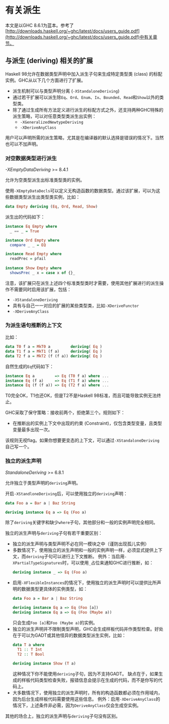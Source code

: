 # 有关派生

本文是以GHC 8.6.1为蓝本。参考了[http://downloads.haskell.org/~ghc/latest/docs/users_guide.pdf](http://downloads.haskell.org/~ghc/latest/docs/users_guide.pdf)中有关章节。


## 与派生 (deriving) 相关的扩展

Haskell 98允许在数据类型声明中加入派生子句来生成特定类型类 (class) 的标配实例。GHC从以下几个方面进行了扩展。

* 派生机制可以与类型声明分离 (`-XStandaloneDeriving`)
* 通过若干扩展可以派生除`Eq`、`Ord`、`Enum`、`Ix`、`Bounded`、`Read`和`Show`以外的类型类。
* 除了通过生成所有方法定义进行派生的标配方式之外，还支持两种GHC特殊的派生策略，可以对任意类型类派生出实例：
  * `-XGeneralizedNewtypeDeriving`
  * `-XDeriveAnyClass`

用户可以声明所需的派生策略，尤其是在编译器的默认选择是错误的情况下。当然也可以不加声明。


### 对空数据类型进行派生

_-XEmptyDataDeriving_ >= 8.4.1

允许为空类型派生出标准类型类的实例。

使用`-XEmptyDataDecls`可以定义无构造函数的数据类型。通过该扩展，可以为这些数据类型派生出类型类实例，比如：

```haskell
data Empty deriving (Eq, Ord, Read, Show)
```

派生出的代码如下：

```haskell
instance Eq Empty where
  _ == _ = True

instance Ord Empty where
  compare _ _ = EQ

instance Read Empty where
  readPrec = pfail
  
instance Show Empty where
  showsPrec _ x = case x of {}_
```

注意，该扩展只在派生上述四个标准类型类时才需要，使用其他扩展进行的派生操作不需要同时启用该扩展，包括：

* `-XStandaloneDeriving`
* 具有与自己一一对应的扩展的某些类型类，比如`-XDeriveFunctor`
* `-XDeriveAnyClass`


### 为派生语句推断的上下文

比如：

```haskell
data T0 f a = MkT0 a         deriving( Eq )
data T1 f a = MkT1 (f a)     deriving( Eq )
data T2 f a = MkT2 (f (f a)) deriving( Eq )
```

自然生成的`Eq`代码如下：

```haskell
instance Eq a         => Eq (T0 f a) where ...
instance Eq (f a)     => Eq (T1 f a) where ...
instance Eq (f (f a)) => Eq (T2 f a) where ...
```

T0完全OK，T1也还OK，但是T2不是Haskell 98标准，而且可能导致实例无法终止。

GHC采取了保守策略：接收前两个，拒绝第三个。规则如下：

* 在推断出的实例上下文中出现的约束 (Constraint)，仅包含类型变量，且类型变量最多出现一次。

该规则无视flag。如果你想要更变态的上下文，可以通过`-XStandaloneDeriving`自己写一个。


### 独立的派生声明

_StandaloneDeriving_ >= 6.8.1

允许独立于类型声明的`deriving`声明。

开启`-XStandloneDeriving`后，可以使用独立的`deriving`声明：

```haskell
data Foo a = Bar a | Baz String

deriving instance Eq a => Eq (Foo a)
```

除了`deriving`关键字和缺少`where`子句，其他部分和一般的实例声明完全相同。

独立的派生声明与`deriving`子句有若干重要区别：

* 独立的派生声明与类型声明不必在同一模块之中（谨防出现孤儿实例）
* 多数情况下，使用独立的派生声明和一般的实例声明一样，必须显式提供上下文，而`deriving`子句可以进行上下文推断。
  例外：当启用`-XPartialTypeSignatures`时，可以使用`_`占位来通知GHC进行推断，如：
  ```haskell
  deriving instance _ => Eq (Foo a)
  ```
* 启用`-XFlexibleInstances`的情况下，使用独立的派生声明时可以提供比所声明的数据类型更具体的实例类型，如：
  ```haskell
  data Foo a = Bar a | Baz String
  
  deriving instance Eq a => Eq (Foo [a])
  deriving instance Eq a => Eq (Foo (Maybe a))
  ```
  只会生成`Foo [a]`和`Foo (Maybe a)`的实例。
* 独立的派生声明并不限制类型声明，GHC会生成样板代码并作类型检查。好处在于可以为GADT或其他怪异的数据类型派生实例，比如：
  ```haskell
  data T a where
    T1 :: T Int
    T2 :: T Bool
    
  deriving instance Show (T a)
  ```
  这种情况下你不能使用`deriving`子句，因为不支持GADT。
  缺点在于，如果生成的样板代码类型检查失败，报错信息会提示在生成的代码，而不是你写的代码上。
* 大多数情况下，使用独立的派生声明时，所有的构造函数都必须在作用域内，因为后台生成样板代码需要使用这些信息。
  例外：启用`-XDeriveAnyClass`的情况下，上述条件非必需，因为`DeriveAnyClass`仅会生成空实例。
  
其他的场合上，独立的派生声明与`deriving`子句没有区别。
